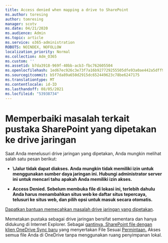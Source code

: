 ```yaml
---
title: Access denied when mapping a drive to SharePoint
ms.author: toresing
author: tomresing
manager: scotv
ms.date: 04/21/2020
ms.audience: Admin
ms.topic: article
ms.service: o365-administration
ROBOTS: NOINDEX, NOFOLLOW
localization_priority: Normal
ms.collection: Adm_O365
ms.custom: ''
ms.assetid: b7da3918-969f-40bb-acb3-fbc762605504
ms.openlocfilehash: 1ed67ec926c3e73f7a16b927729255505dfe93a0ae442a5dff9400afafb41d8e
ms.sourcegitcommit: b5f7da89a650d2915dc652449623c78be6247175
ms.translationtype: MT
ms.contentlocale: id-ID
ms.lasthandoff: 08/05/2021
ms.locfileid: "53938734"
---
```

# <a name="fix-problems-with-sharepoint-libraries-mapped-to-network-drives"></a>Memperbaiki masalah terkait pustaka SharePoint yang dipetakan ke drive jaringan

Saat Anda menelusuri drive jaringan yang dipetakan, Anda mungkin melihat salah satu pesan berikut:
  
- **\\Jalur tidak dapat diakses. Anda mungkin tidak memiliki izin untuk menggunakan sumber daya jaringan ini. Hubungi administrator server ini untuk mencari tahu apakah Anda memiliki izin akses.**

- **Access Denied. Sebelum membuka file di lokasi ini, terlebih dahulu Anda harus menambahkan situs web ke daftar situs tepercaya, telusuri ke situs web, dan pilih opsi untuk masuk secara otomatis.**

[Dapatkan bantuan memecahkan masalah drive jaringan yang dipetakan](https://docs.microsoft.com/sharepoint/support/administration/troubleshoot-mapped-network-drives).
  
Memetakan pustaka sebagai drive jaringan bersifat sementara dan hanya didukung di Internet Explorer. Sebagai [gantinya, SharePoint file dengan klien OneDrive Sync baru](https://support.office.com/article/6de9ede8-5b6e-4503-80b2-6190f3354a88.aspx) yang menyertakan File Sesuai [Permintaan.](https://support.office.com/article/0e6860d3-d9f3-4971-b321-7092438fb38e.aspx) Akses semua file Anda di OneDrive tanpa menggunakan ruang penyimpanan lokal.
  